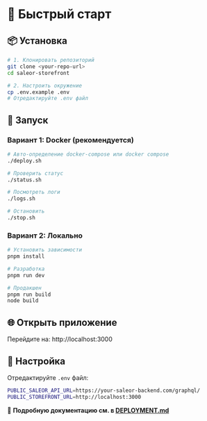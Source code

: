 # 🚀 Быстрый старт

## 📦 Установка

```bash
# 1. Клонировать репозиторий
git clone <your-repo-url>
cd saleor-storefront

# 2. Настроить окружение
cp .env.example .env
# Отредактируйте .env файл
```

## 🚀 Запуск

### Вариант 1: Docker (рекомендуется)

```bash
# Авто-определение docker-compose или docker compose
./deploy.sh

# Проверить статус
./status.sh

# Посмотреть логи
./logs.sh

# Остановить
./stop.sh
```

### Вариант 2: Локально

```bash
# Установить зависимости
pnpm install

# Разработка
pnpm run dev

# Продакшен
pnpm run build
node build
```

## 🌐 Открыть приложение

Перейдите на: http://localhost:3000

## 🔧 Настройка

Отредактируйте `.env` файл:

```bash
PUBLIC_SALEOR_API_URL=https://your-saleor-backend.com/graphql/
PUBLIC_STOREFRONT_URL=http://localhost:3000
```

📝 **Подробную документацию см. в [DEPLOYMENT.md](./DEPLOYMENT.md)**
